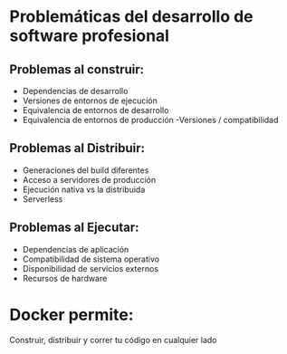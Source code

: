 # Problemáticas del desarrollo de software profesional

## Problemas al construir:

- Dependencias de desarrollo
- Versiones de entornos de ejecución
- Equivalencia de entornos de desarrollo
- Equivalencia de entornos de producción
 -Versiones / compatibilidad

## Problemas al Distribuir:

- Generaciones del build diferentes
- Acceso a servidores de producción
- Ejecución nativa vs la distribuida
- Serverless


## Problemas al Ejecutar:

- Dependencias de aplicación
- Compatibilidad de sistema operativo
- Disponibilidad de servicios externos
- Recursos de hardware

# Docker permite:
Construir, distribuir y correr tu código en cualquier lado
